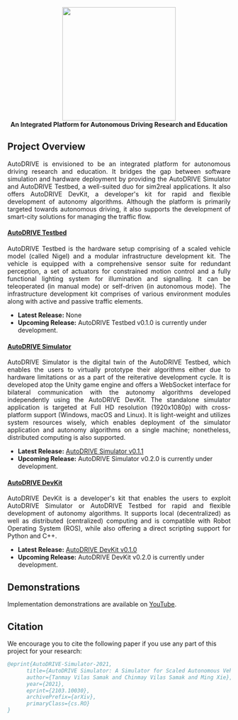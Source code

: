 <p align="center">
  <img src="https://github.com/Tinker-Twins/AutoDRIVE/blob/AutoDRIVE/Images/AutoDRIVE%20Logo.png" width="256" height="256"><br>
  <b>An Integrated Platform for Autonomous Driving Research and Education</b>
</p>

## Project Overview

<p align="justify">
AutoDRIVE is envisioned to be an integrated platform for autonomous driving research and education. It bridges the gap between software simulation and hardware deployment by providing the AutoDRIVE Simulator and AutoDRIVE Testbed, a well-suited duo for sim2real applications. It also offers AutoDRIVE DevKit, a developer's kit for rapid and flexible development of autonomy algorithms. Although the platform is primarily targeted towards autonomous driving, it also supports the development of smart-city solutions for managing the traffic flow.
</p>

#### [AutoDRIVE Testbed](https://github.com/Tinker-Twins/AutoDRIVE/tree/AutoDRIVE-Testbed)
<p align="justify">
AutoDRIVE Testbed is the hardware setup comprising of a scaled vehicle model (called Nigel) and a modular infrastructure development kit. The vehicle is equipped with a comprehensive sensor suite for redundant perception, a set of actuators for constrained motion control and a fully functional lighting system for illumination and signalling. It can be teleoperated (in manual mode) or self-driven (in autonomous mode). The infrastructure development kit comprises of various environment modules along with active and passive traffic elements.
</p>

- **Latest Release:** None
- **Upcoming Release:** AutoDRIVE Testbed v0.1.0 is currently under development.

#### [AutoDRIVE Simulator](https://github.com/Tinker-Twins/AutoDRIVE/tree/AutoDRIVE-Simulator)
<p align="justify">
AutoDRIVE Simulator is the digital twin of the AutoDRIVE Testbed, which enables the users to virtually prototype their algorithms either due to hardware limitations or as a part of the reiterative development cycle. It is developed atop the Unity game engine and offers a WebSocket interface for bilateral communication with the autonomy algorithms developed independently using the AutoDRIVE DevKit. The standalone simulator application is targeted at Full HD resolution (1920x1080p) with cross-platform support (Windows, macOS and Linux). It is light-weight and utilizes system resources wisely, which enables deployment of the simulator application and autonomy algorithms on a single machine; nonetheless, distributed computing is also supported.
</p>

- **Latest Release:** [AutoDRIVE Simulator v0.1.1](https://github.com/Tinker-Twins/AutoDRIVE/releases/tag/Simulator-0.1.1)
- **Upcoming Release:** AutoDRIVE Simulator v0.2.0 is currently under development.

#### [AutoDRIVE DevKit](https://github.com/Tinker-Twins/AutoDRIVE/tree/AutoDRIVE-DevKit)
<p align="justify">
AutoDRIVE DevKit is a developer's kit that enables the users to exploit AutoDRIVE Simulator or AutoDRIVE Testbed for rapid and flexible development of autonomy algorithms. It supports local (decentralized) as well as distributed (centralized) computing and is compatible with Robot Operating System (ROS), while also offering a direct scripting support for Python and C++.
</p>

- **Latest Release:** [AutoDRIVE DevKit v0.1.0](https://github.com/Tinker-Twins/AutoDRIVE/releases/tag/DevKit-0.1.0)
- **Upcoming Release:** AutoDRIVE DevKit v0.2.0 is currently under development.

## Demonstrations

Implementation demonstrations are available on [YouTube](https://youtube.com/playlist?list=PLY45pkzWzH9_iRlOqmqvFdQPASwevTtbW).

## Citation

We encourage you to cite the following paper if you use any part of this project for your research:

```bibtex
@eprint{AutoDRIVE-Simulator-2021,
      title={AutoDRIVE Simulator: A Simulator for Scaled Autonomous Vehicle Research and Education}, 
      author={Tanmay Vilas Samak and Chinmay Vilas Samak and Ming Xie},
      year={2021},
      eprint={2103.10030},
      archivePrefix={arXiv},
      primaryClass={cs.RO}
}
```
